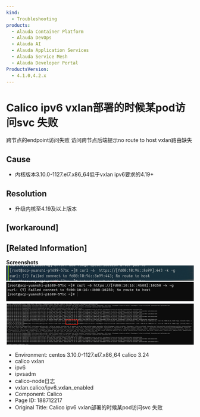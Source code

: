 ```yaml
---
kind:
  - Troubleshooting
products:
  - Alauda Container Platform
  - Alauda DevOps
  - Alauda AI
  - Alauda Application Services
  - Alauda Service Mesh
  - Alauda Developer Portal
ProductsVersion:
  - 4.1.0,4.2.x
---
```

<!-- A type of document that involves encountering a fault, diagnosing it, performing root cause analysis, and providing solutions. -->

# Calico ipv6 vxlan部署的时候某pod访问svc 失败

跨节点的endpoint访问失败 访问跨节点后端提示no route to host vxlan路由缺失

## Cause
- 内核版本3.10.0-1127.el7.x86_64低于vxlan ipv6要求的4.19+

## Resolution
- 升级内核至4.19及以上版本

## [workaround]

## [Related Information]
**Screenshots**
![](assets/calico-ipv6-vxlanbu-shu-de-shi-hou-mou-podfang-wen-svc-shi-bai/image-2024-2-5_16-44-13.png)
![](assets/calico-ipv6-vxlanbu-shu-de-shi-hou-mou-podfang-wen-svc-shi-bai/image-2024-2-5_16-45-33.png)
![](assets/calico-ipv6-vxlanbu-shu-de-shi-hou-mou-podfang-wen-svc-shi-bai/image-2024-2-5_16-48-23.png)
- Environment: centos 3.10.0-1127.el7.x86_64 calico 3.24
- calico vxlan
- ipv6
- ipvsadm
- calico-node日志
- vxlan.calico/ipv6_vxlan_enabled
- Component: Calico
- Page ID: 188712217
- Original Title: Calico ipv6 vxlan部署的时候某pod访问svc 失败
